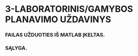 # 3-LABORATORINIS/GAMYBOS PLANAVIMO UŽDAVINYS
### FAILAS UŽDUOTIES IŠ MATLAB ĮKELTAS.
### SĄLYGA.


